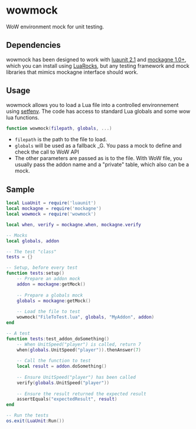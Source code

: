 wowmock
=======

WoW environment mock for unit testing.

Dependencies
------------

wowmock has been designed to work with [luaunit 2.1](https://github.com/rjpcomputing/luaunit) and [mockagne 1.0+](https://github.com/PunchWolf/mockagne), which you can install using [LuaRocks](http://luarocks.org/), but any testing framework and mock libraries that mimics mockagne interface should work.

Usage
-----

wowmock allows you to load a Lua file into a controlled environnement using [setfenv](http://www.lua.org/manual/5.1/manual.html#pdf-setfenv). The code has access to standard Lua globals and some wow lua functions.

```lua
function wowmock(filepath, globals, ...)
```

* `filepath` is the path to the file to load.
* `globals` will be used as a fallback _G. You pass a mock to define and check the call to WoW API
* The other parameters are passed as is to the file. With WoW file, you usually pass the addon name and a "private" table, which also can be a mock.

Sample
------

```lua
local LuaUnit = require('luaunit')
local mockagne = require('mockagne')
local wowmock = require('wowmock')

local when, verify = mockagne.when, mockagne.verify

-- Mocks
local globals, addon

-- The test "class"
tests = {}

-- Setup, before every test
function tests:setup()
	-- Prepare an addon mock
	addon = mockagne:getMock()
	
	-- Prepare a globals mock
	globals = mockagne:getMock()
	
	-- Load the file to test 
	wowmock("FileToTest.lua", globals, "MyAddon", addon)
end

-- A test
function tests:test_addon_doSomething()
	-- When UnitSpeed("player") is called, return 7
	when(globals.UnitSpeed("player")).thenAnswer(7)
	
	-- Call the function to test
	local result = addon.doSomething()
	
	-- Ensure UnitSpeed("player") has been called
	verify(globals.UnitSpeed("player"))
	
	-- Ensure the result returned the expected result
	assertEquals("expectedResult", result)
end

-- Run the tests
os.exit(LuaUnit:Run())
```
